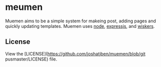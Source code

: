 # meumen
Muemen aims to be a simple system for makeing post, adding pages and quickly updating templates. Muemen uses [node](http://nodejs.org), [expressjs](https://github.com/visionmedia/express), and [wiskers](https://github.com/gsf/whiskers.js).

## License

View the [LICENSE](https://github.com/joshatjben/muemen/blob/git pusmaster/LICENSE) file.